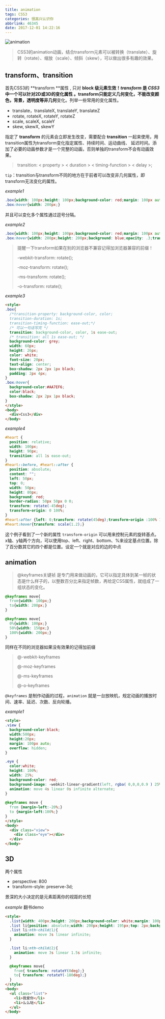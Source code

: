 ```yaml
---
title: animation
tags: CSS3
categories: 很高兴认识你
abbrlink: 46345
date: 2017-12-01 14:22:16
---
```


![animation](http://www.alonely.com.cn/d/file/Html-CSS/2016-09-27/git1csitzbk.jpg)

<!-- more -->

> CSS3的animation动画，结合transform元素可以被转换（translate）、旋转（rotate）、缩放（scale）、倾斜（skew），可以做出很多有趣的效果。



## transform、transition

首先CSS3的 **transform **属性 , 只对 **block **级元素生效！*transform* 是 *CSS3* 中一个可以针对2D或3D的变化属性 。transform只能定义几何变化，不能改变颜色，背景，透明度等**非几何**变化。列举一些常用的变化属性。

- translate，translateX, translateY, translateZ
- rotate, rotateX, rotateY, rotateZ
- scale, scaleX, scaleY
- skew, skewX, skewY



指定了 **transform** 的元素会立即发生改变，需要配合 **transition** 一起来使用，用transition属性为transform变化指定属性、持续时间、运动曲线、 延迟时间。添加了必要的动画参数才是一个完整的动画，否则单独的transform不会有动画效果。

> transition: < property > < duration > < timing-function > < delay >;

`tip`：transition与transform不同的地方在于前者可以改变非几何属性，即transform无法变化的属性。



*example1*

```css
.box{width: 100px;height: 100px;background-color: red;margin: 100px auto;transition: width 2s;}
.box:hover{width: 200px;}
```

并且可以变化多个属性通过逗号分隔。



*example2*

```css
.box{width: 100px;height: 100px;background-color: red;margin: 100px auto;transition: width 2s, height 2s, background 2s, opacity 2s, transform 2s;}
.box:hover{width: 200px;height: 200px;background: blue;opacity: .3;transform: rotate(180deg) translateX(100px);}
```

> 提醒一下transform如果在别的浏览器不兼容记得加浏览器兼容的前缀！
>
> -webkit-transform: rotate();
>
> -moz-transform: rotate();
>
> -ms-transform: rotate();
>
> -o-transform: rotate();



*example3*

```html
<style>
.box{
  /*transition-property: background-color, color;
  transition-duration: 1s;
  transition-timing-function: ease-out;*/
  /* 可以一句话写完 */
  transition: background-color, color, 1s ease-out;
  /* transition: all 1s ease-out; */
  background-color: grey; 
  width: 60px;
  height: 26px;
  color: white;
  font-size: 20px;
  text-align: center;
  box-shadow: 2px 2px 1px black;
  padding: 2px 4px;
}
.box:hover{
  background-color:#AA7EF6;
  color:black;
  box-shadow: 2px 2px 1px black;
}
</style>
<body>
  <div>Css3</div>
</body>
```



*example4*

```css
#heart {
  position: relative;
  width: 100px;
  height: 90px;
  transition: all 1s ease-out;
}
#heart::before, #heart::after {
  position: absolute;
  content: "";
  left: 50px;
  top: 0;
  width: 50px;
  height: 80px;
  background: red;
  border-radius: 50px 50px 0 0;
  transform: rotate(-45deg);
  transform-origin: 0 100%;
}
#heart:after {left: 0;transform: rotate(45deg);transform-origin :100% 100%;}
#heart:hover{transform: scale(1.2);}
```

这个例子看到了一个新的属性 `transform-origin` 可以用来控制元素的旋转基点。x轴、y轴两个方向，可以使用top、left、right、bottom、%来设定基点位置。除了百分数其它的四个都是位置。设定一个就是对应的边的中点



## animation

> @keyframes关键祯 是专门用来做动画的，它可以指定具体到某一帧的状态是什么样子的，以整数百分比来指定帧数，再给定CSS属性，就组成了一组状态的变化。

```css
@keyframes move{
  from{width: 100px;} 
  to{width: 200px;}
}

@keyframes move{
  0%{width: 100px;}
  50%{width: 150px;}
  100%{width: 200px;}
}
```

同样在不同的浏览器如果没有效果的记得加前缀

> @-webkit-keyframes
>
> @-moz-keyframes
>
> @-ms-keyframes
>
> @-o-keyframes

`@keyframes` 是制作动画的过程，`animation` 就是一台放映机，规定动画的播放时间、速率、延迟、次数、反向轮播。

*example1*

```html
<style>
.view {
  background-color:black;
  width:500px;
  height:20px;
  margin: 100px auto;
  overflow: hidden;
}

.eye {
  color:white;
  height: 100%;
  width: 25%;
  background-color: red;
  background-image: -webkit-linear-gradient(left, rgba( 0,0,0,0.9 ) 25%, rgba( 0,0,0,0.1 ) 50%, rgba( 0,0,0,0.9 ) 75%);
  animation: move 4s linear 0s infinite alternate;
}
  
@keyframes move {
  from {margin-left:-20%;}
  to {margin-left:100%;}
}
</style>
<body>
  <div class="view">
    <div class="eye"></div>
  </div>
</body>
```



## 3D

两个属性

* perspective: 800
* transform-style: preserve-3d;

景深的大小决定的是元素距离你的视距的长短

*example*  翻书demo 

```html
<style>
  .list{width: 400px;height: 200px;background-color: white;margin: 100px auto;position: relative;-webkit-perspective: 800;transform-style: preserve-3d;transform: rotateX(30deg);}
  .list li{position: absolute;width: 200px;height: 195px;top: 2px;background: white;left: 200px; transform-origin: left;text-align: center;line-height: 195px;}
  .list li:nth-child(1){
    animation: move 3s linear infinite;
  }

  .list li:nth-child(2){
    animation: move 3s linear 1.5s infinite;
  }

  @keyframes move{
    from{ transform: rotateY(0deg);}
    to{ transform: rotateY(-180deg);}
  }
</style>
<body>
  <ul class="list">
    <li>我爱你</li>
    <li>么么哒</li>
  </ul>
</body>
```

